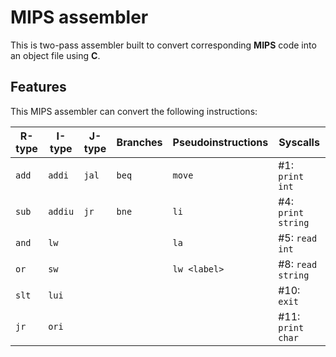 # MIPS assembler

This is two-pass assembler built to convert corresponding **MIPS** code into an object file using **C**.

## Features

This MIPS assembler can convert the following instructions:

| R-type | I-type  | J-type | Branches | Pseudoinstructions | Syscalls           |
| ------ | ------- | ------ | -------- | ------------------ | ------------------ |
| `add`  | `addi`  | `jal`  | `beq`    | `move`             | #1: `print int`    |
| `sub`  | `addiu` | `jr`   | `bne`    | `li`               | #4: `print string` |
| `and`  | `lw`    |        |          | `la`               | #5: `read int`     |
| `or`   | `sw`    |        |          | `lw <label>`       | #8: `read string`  |
| `slt`  | `lui`   |        |          |                    | #10: `exit`        |
| `jr`   | `ori`   |        |          |                    | #11: `print char`  |

<!-- ### R-type

-   `add`
-   `sub`
-   `and`
-   `or`
-   `slt`
-   `jr`

### I-type

-   `addi`
-   `addiu`
-   `lw`
-   `sw`
-   `lui`
-   `ori`

### J-type

-   `jal`
-   `j`

### Branches

-   `beq`
-   `bne`

### Pseudoinstructions

-   `move`
-   `li`
-   `la`
-   `lw` -->
